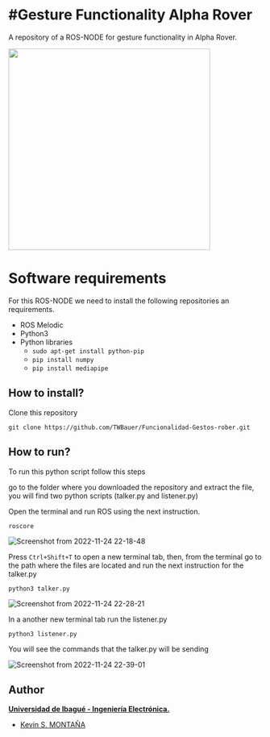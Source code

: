 # #Gesture Functionality Alpha Rover

A repository of a ROS-NODE for gesture functionality in Alpha Rover.

<img src="https:https://media.giphy.com/media/NbtOHMoDaSoTB9HlSK/giphy.gif" width="400" height="400" />


# Software requirements
For this ROS-NODE we need to install the following repositories an requirements.

 - ROS Melodic
 - Python3
 - Python libraries
	 - `sudo apt-get install python-pip`
	 - `pip install numpy`
	 - `pip install mediapipe`

## How to install?

Clone this repository

    git clone https://github.com/TWBauer/Funcionalidad-Gestos-rober.git
    
## How to run?

To run this python script follow this steps

go to the folder where you downloaded the repository and extract the file, you will find two python scripts (talker.py and listener.py)

Open the terminal and run ROS using the next instruction.

    roscore
    
![Screenshot from 2022-11-24 22-18-48](https://user-images.githubusercontent.com/76453036/203893700-8d5263ad-848b-44e2-9e8a-fafdc23c0d92.png)

Press `Ctrl+Shift+T` to open a new terminal tab, then, from the terminal go to the path where the files are located and run the next instruction for the talker.py

    python3 talker.py

![Screenshot from 2022-11-24 22-28-21](https://user-images.githubusercontent.com/76453036/203894972-0b56ce3c-4e1b-441a-86d3-10e7518279b3.png)

In a another new terminal tab run the listener.py

    python3 listener.py

You will see the commands that the talker.py will be sending

![Screenshot from 2022-11-24 22-39-01](https://user-images.githubusercontent.com/76453036/203896785-ed5de2a5-da75-464b-882a-e7a35b214c0c.png)


## Author
**[Universidad de Ibagué - Ingeniería Electrónica.](https://electronica.unibague.edu.co)**

 - [Kevin S. MONTAÑA](https://github.com/TWBauer)

